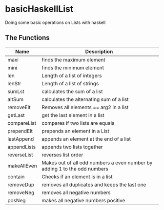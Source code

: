 # basicHaskellList
Doing some basic operations on Lists with haskell


## The Functions
|Name|Description|
|-|-|
| maxi | finds the maximum element |
| mini | finds the minimum element |
| len | Length of a list of integers |
| lenStr | Length of a list of strings |
| sumLst | calculates the sum of a list  |
| altSum | calculates the alternating sum of a list |
| removeElt | Removes all elements == arg2 in a list |
| getLast | get the last element in a list |
| compareList | compares if two lists are equals |
| prependElt | prepends an element in a List |
| lastAppend | appends an element at the end of a list |
| appendLists | appends two lists together |
| reverseList | reverses list order |
| makeAllEven | Makes out of all odd numbers a even number by adding 1 to the odd numbers  |
| contain | Checks if an element is in a list |
| removeDup | removes all duplicates and keeps the last one |
| removeNeg | removes all negative numbers |
| posNeg | makes all negative numbers positive |
